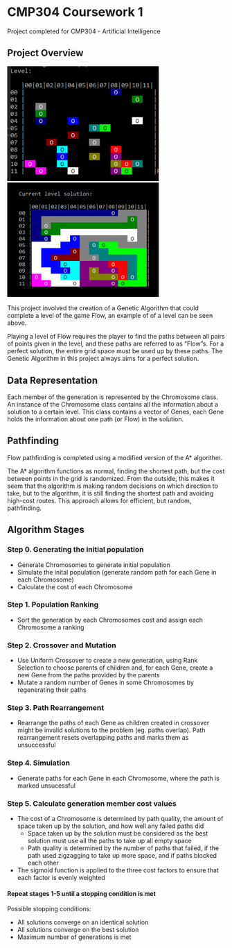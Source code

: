 # CMP304 Coursework 1

Project completed for CMP304 - Artificial Intelligence

## Project Overview

<p float="left">
  <img src="https://github.com/otto2048/cmp304-coursework-1/blob/main/images/12x12-2Level.png" alt="Example flow level" width="350" />
  <img src="https://github.com/otto2048/cmp304-coursework-1/blob/main/images/12x12-2Solution.png" alt="Example flow level" width="350" />
</p>

<p>
  This project involved the creation of a Genetic Algorithm that could complete a level of the game Flow, an example of of a level can be seen above.
</p>

<p>
  Playing a level of Flow requires the player to find the paths between all pairs of points given in the level, and these paths are referred to as “Flow”s. For a perfect solution, the entire grid space must be used up by these paths. The Genetic Algorithm in this project always aims for a perfect solution.
</p>

## Data Representation

Each member of the generation is represented by the Chromosome class. An instance of the Chromosome class contains all the information about a solution to a certain level. This class contains a vector of Genes, each Gene holds the information about one path (or Flow) in the solution.

## Pathfinding

Flow pathfinding is completed using a modified version of the A* algorithm.

The A* algorithm functions as normal, finding the shortest path, but the cost between points in the grid is randomized. From the outside, this makes it seem that the algorithm is making random decisions on which direction to take, but to the algorithm, it is still finding the shortest path and avoiding high-cost routes. This approach allows for efficient, but random, pathfinding.

## Algorithm Stages

### Step 0. Generating the initial population

- Generate Chromosomes to generate initial population
- Simulate the inital population (generate random path for each Gene in each Chromosome)
- Calculate the cost of each Chromosome

### Step 1. Population Ranking

- Sort the generation by each Chromosomes cost and assign each Chromosome a ranking

### Step 2. Crossover and Mutation

- Use Uniform Crossover to create a new generation, using Rank Selection to choose parents of children and, for each Gene, create a new Gene from the paths provided by the parents
- Mutate a random number of Genes in some Chromosomes by regenerating their paths

### Step 3. Path Rearrangement

- Rearrange the paths of each Gene as children created in crossover might be invalid solutions to the problem (eg. paths overlap). Path rearrangement resets overlapping paths and marks them as unsuccessful

### Step 4. Simulation

- Generate paths for each Gene in each Chromosome, where the path is marked unsucessful

### Step 5. Calculate generation member cost values

- The cost of a Chromosome is determined by path quality, the amount of space taken up by the solution, and how well any failed paths did
  - Space taken up by the solution must be considered as the best solution must use all the paths to take up all empty space
  - Path quality is determined by the number of paths that failed, if the path used zigzagging to take up more space, and if paths blocked each other
- The sigmoid function is applied to the three cost factors to ensure that each factor is evenly weighted

#### Repeat stages 1-5 until a stopping condition is met

Possible stopping conditions:
- All solutions converge on an identical solution
- All solutions converge on the best solution
- Maximum number of generations is met
